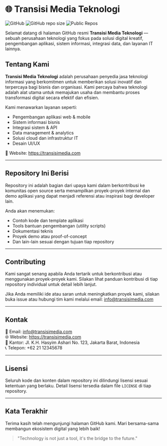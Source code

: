 # 🌐 Transisi Media Teknologi

![GitHub](https://img.shields.io/github/license/Transisi-Media-Teknologi )
![GitHub repo size](https://img.shields.io/github/repo-size/Transisi-Media-Teknologi )
![Public Repos](https://img.shields.io/badge/Public%20Repos-1-blue )

Selamat datang di halaman GitHub resmi **Transisi Media Teknologi** — sebuah perusahaan teknologi yang fokus pada solusi digital kreatif, pengembangan aplikasi, sistem informasi, integrasi data, dan layanan IT lainnya.

## Tentang Kami

**Transisi Media Teknologi** adalah perusahaan penyedia jasa teknologi informasi yang berkomitmen untuk memberikan solusi inovatif dan terpercaya bagi bisnis dan organisasi. Kami percaya bahwa teknologi adalah alat utama untuk memajukan usaha dan membantu proses transformasi digital secara efektif dan efisien.

Kami menawarkan layanan seperti:

- Pengembangan aplikasi web & mobile
- Sistem informasi bisnis
- Integrasi sistem & API
- Data management & analytics
- Solusi cloud dan infrastruktur IT
- Desain UI/UX

🔗 Website: [https://transisimedia.com ](https://transisimedia.com )

---

## Repository Ini Berisi

Repository ini adalah bagian dari upaya kami dalam berkontribusi ke komunitas open source serta menampilkan proyek-proyek internal dan demo aplikasi yang dapat menjadi referensi atau inspirasi bagi developer lain.

Anda akan menemukan:

- Contoh kode dan template aplikasi
- Tools bantuan pengembangan (utility scripts)
- Dokumentasi teknis
- Proyek demo atau proof-of-concept
- Dan lain-lain sesuai dengan tujuan tiap repository

---

## Contributing

Kami sangat senang apabila Anda tertarik untuk berkontribusi atau menggunakan proyek-proyek kami. Silakan lihat panduan kontribusi di tiap repository individual untuk detail lebih lanjut.

Jika Anda memiliki ide atau saran untuk meningkatkan proyek kami, silakan buka issue atau hubungi tim kami melalui email: [info@transisimedia.com](mailto:info@transisimedia.com)

---

## Kontak

📧 Email: info@transisimedia.com  
🌐 Website: https://transisimedia.com   
📍 Kantor: Jl. K.H. Hasyim Ashari No. 123, Jakarta Barat, Indonesia  
📞 Telepon: +62 21 12345678

---

## Lisensi

Seluruh kode dan konten dalam repository ini dilindungi lisensi sesuai ketentuan yang berlaku. Detail lisensi tersedia dalam file `LICENSE` di tiap repository.

---

## Kata Terakhir

Terima kasih telah mengunjungi halaman GitHub kami. Mari bersama-sama membangun ekosistem digital yang lebih baik!

> "Technology is not just a tool, it's the bridge to the future."
